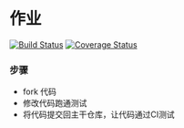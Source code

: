 # 作业  
[![Build Status](https://travis-ci.org/eatingmiao/homework1.svg?branch=eating-result)](https://travis-ci.org/eatingmiao/homework1)  [![Coverage Status](https://coveralls.io/repos/github/eatingmiao/homework1/badge.svg?branch=eating-result)](https://coveralls.io/github/eatingmiao/homework1?branch=eating-result)
### 步骤

* fork 代码
* 修改代码跑通测试
* 将代码提交回主干仓库，让代码通过CI测试
